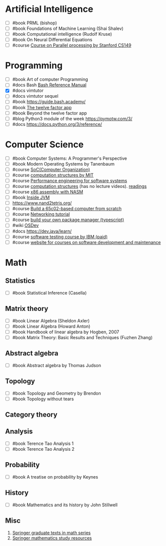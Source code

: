 # Artificial Intelligence
- [ ] #book PRML (bishop)
- [ ] #book Foundations of Machine Learning (Shai Shalev)
- [ ] #book Computational intelligence (Rudolf Kruse)
- [ ] #book On Neural Differential Equations
- [ ] #course [Course on Parallel processing by Stanford CS149](https://www.youtube.com/playlist?list=PLoROMvodv4rMp7MTFr4hQsDEcX7Bx6Odp)
# Programming
- [ ] #book Art of computer Programming
- [ ] #docs Bash [Bash Reference Manual](https://www.gnu.org/software/bash/manual/bash.html)
- [x] #docs vimtutor
- [ ] #docs vimtutor sequel
- [ ] #book https://guide.bash.academy/
- [ ] #book [The twelve factor app](https://12factor.net/)
- [ ] #book Beyond the twelve factor app
- [ ] #blog Python3 module of the week https://pymotw.com/3/
- [ ] #docs https://docs.python.org/3/reference/
# Computer Science
- [ ] #book Computer Systems: A Programmer's Perspective
- [ ] #book Modern Operating Systems by Tanenbaum
- [ ] #course [SoC(Computer Organization)](https://www.youtube.com/playlist?list=PLZU5hLL_713ygweO3b_9KiZUJuEI7I5yK)
- [ ] #course [computation structures by MIT](https://www.youtube.com/watch?v=7P-LGEJS3A8&list=PLDSlqjcPpoL64CJdF0Qee5oWqGS6we_Yu)
- [ ] #course [Performance engineering for software systems](https://www.youtube.com/playlist?list=PLUl4u3cNGP63VIBQVWguXxZZi0566y7Wf)
- [ ] #course [computation structures](https://ocw.mit.edu/ans7870/6/6.005/s16/general/) (has no lecture videos). [readings](https://ocw.mit.edu/ans7870/6/6.005/s16/)
- [ ] #course [x86 assembly with NASM](https://youtube.com/playlist?list=PL2EF13wm-hWCoj6tUBGUmrkJmH1972dBB&si=z2bOQBkl0XNkBrds)
- [ ] #book [Inside JVM](https://www.artima.com/insidejvm/ed2/)
- [ ] https://www.nand2tetris.org/
- [ ] #course [Build a 65c02-based computer from scratch](https://youtube.com/playlist?list=PLowKtXNTBypFbtuVMUVXNR0z1mu7dp7eH&si=P5kDVm81F_Sl0Ey7)
- [ ] #course [Networking tutorial](https://youtube.com/playlist?list=PLowKtXNTBypH19whXTVoG3oKSuOcw_XeW&si=p4yYSG7nnsOct85L)
- [ ] #course [build your own package manager (typescript)](https://github.com/g-plane/tiny-package-manager)
- [ ] #wiki [OSDev](https://wiki.osdev.org/Expanded_Main_Page)
- [ ] #docs https://dev.java/learn/
- [ ] #course [software testing course by IBM (paid)](https://www.coursera.org/learn/software-testing-deployment-and-maintenance-strategies)
- [ ] #course [website for courses on software development and maintenance](https://testautomationu.applitools.com/learningpaths.html)
# Math
## Statistics
- [ ] #book Statistical Inference (Casella)

## Matrix theory
- [ ] #book Linear Algebra (Sheldon Axler)
- [ ] #book Linear Algebra (Howard Anton)
- [ ] #book Handbook of linear algebra by Hogben, 2007
- [ ] #book Matrix Theory: Basic Results and Techniques (Fuzhen Zhang)
## Abstract algebra
- [ ] #book Abstract algebra by Thomas Judson
## Topology
- [ ] #book Topology and Geometry by Brendon
- [ ] #book Topology without tears 
## Category theory

## Analysis
- [ ] #book Terence Tao Analysis 1
- [ ] #book Terence Tao Analysis 2
## Probability
- [ ] #book A treatise on probability by Keynes
## History
- [ ] #book Mathematics and its history by John Stillwell

## Misc
1. [Springer graduate texts in math series](https://link.springer.com/series/0136)
2. [Springer mathematics study resources](https://link.springer.com/series/16797)